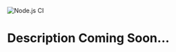 ![Node.js CI](https://github.com/niomwungeri-fabrice/savu-me-ui/actions/workflows/action.js.yml/badge.svg)

# Description Coming Soon...